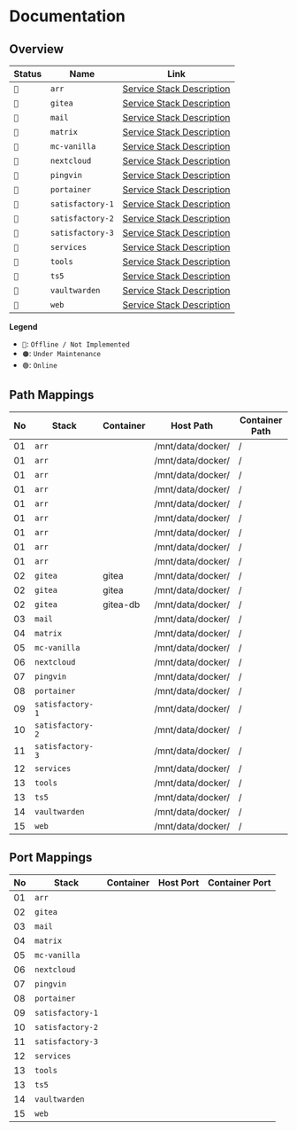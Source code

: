 Documentation
===

## Overview

| Status | Name             | Link                                           |
| ------ | ---------------- | ---------------------------------------------- |
| `🔴`  | `arr`            | [Service Stack Description](arr.md)            |
| `🔴`  | `gitea`          | [Service Stack Description](gitea.md)          |
| `🔴`  | `mail`           | [Service Stack Description](mail.md)           |
| `🔴`  | `matrix`         | [Service Stack Description](matrix.md)         |
| `🔴`  | `mc-vanilla`     | [Service Stack Description](mc-vanilla.md)     |
| `🔴`  | `nextcloud`      | [Service Stack Description](nextcloud.md)      |
| `🔴`  | `pingvin`        | [Service Stack Description](pingvin.md)        |
| `🔴`  | `portainer`      | [Service Stack Description](portainer.md)      |
| `🔴`  | `satisfactory-1` | [Service Stack Description](satisfactory-1.md) |
| `🔴`  | `satisfactory-2` | [Service Stack Description](satisfactory-2.md) |
| `🔴`  | `satisfactory-3` | [Service Stack Description](satisfactory-3.md) |
| `🔴`  | `services`       | [Service Stack Description](services.md)       |
| `🔴`  | `tools`          | [Service Stack Description](tools.md)          |
| `🔴`  | `ts5`            | [Service Stack Description](ts5.md)            |
| `🔴`  | `vaultwarden`    | [Service Stack Description](vaultwarden.md)    |
| `🔴`  | `web`            | [Service Stack Description](web.md)            |

**Legend**
* `🔴`: `Offline / Not Implemented`
* `🟠`: `Under Maintenance`
* `🟢`: `Online`


## Path Mappings
| No | Stack            | Container | Host Path         | Container Path |
| -- | ---------------- | --------- | ----------------- | -------------- |
| 01 | `arr`            |           | /mnt/data/docker/ | / |
| 01 | `arr`            |           | /mnt/data/docker/ | / |
| 01 | `arr`            |           | /mnt/data/docker/ | / |
| 01 | `arr`            |           | /mnt/data/docker/ | / |
| 01 | `arr`            |           | /mnt/data/docker/ | / |
| 01 | `arr`            |           | /mnt/data/docker/ | / |
| 01 | `arr`            |           | /mnt/data/docker/ | / |
| 01 | `arr`            |           | /mnt/data/docker/ | / |
| 01 | `arr`            |           | /mnt/data/docker/ | / |
| 02 | `gitea`          | gitea     | /mnt/data/docker/ | / |
| 02 | `gitea`          | gitea     | /mnt/data/docker/ | / |
| 02 | `gitea`          | gitea-db  | /mnt/data/docker/ | / |
| 03 | `mail`           |           | /mnt/data/docker/ | / |
| 04 | `matrix`         |           | /mnt/data/docker/ | / |
| 05 | `mc-vanilla`     |           | /mnt/data/docker/ | / |
| 06 | `nextcloud`      |           | /mnt/data/docker/ | / |
| 07 | `pingvin`        |           | /mnt/data/docker/ | / |
| 08 | `portainer`      |           | /mnt/data/docker/ | / |
| 09 | `satisfactory-1` |           | /mnt/data/docker/ | / |
| 10 | `satisfactory-2` |           | /mnt/data/docker/ | / |
| 11 | `satisfactory-3` |           | /mnt/data/docker/ | / |
| 12 | `services`       |           | /mnt/data/docker/ | / |
| 13 | `tools`          |           | /mnt/data/docker/ | / |
| 13 | `ts5`            |           | /mnt/data/docker/ | / |
| 14 | `vaultwarden`    |           | /mnt/data/docker/ | / |
| 15 | `web`            |           | /mnt/data/docker/ | / |


## Port Mappings
| No | Stack            | Container | Host Port | Container Port |
| -- | ---------------- | --------- | --------- | -------------- |
| 01 | `arr`            |           |           |                |
| 02 | `gitea`          |           |           |                |
| 03 | `mail`           |           |           |                |
| 04 | `matrix`         |           |           |                |
| 05 | `mc-vanilla`     |           |           |                |
| 06 | `nextcloud`      |           |           |                |
| 07 | `pingvin`        |           |           |                |
| 08 | `portainer`      |           |           |                |
| 09 | `satisfactory-1` |           |           |                |
| 10 | `satisfactory-2` |           |           |                |
| 11 | `satisfactory-3` |           |           |                |
| 12 | `services`       |           |           |                |
| 13 | `tools`          |           |           |                |
| 13 | `ts5`            |           |           |                |
| 14 | `vaultwarden`    |           |           |                |
| 15 | `web`            |           |           |                |
